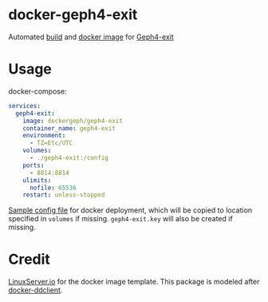 # docker-geph4-exit
Automated [build](https://github.com/docker-geph/geph4-exit/releases) and [docker image](https://hub.docker.com/repository/docker/dockergeph/geph4-exit) for [Geph4-exit](https://github.com/geph-official/geph4-exit)

# Usage
docker-compose:
```yml
services:
  geph4-exit:
    image: dockergeph/geph4-exit
    container_name: geph4-exit
    environment:
      - TZ=Etc/UTC
    volumes:
      - ./geph4-exit:/config
    ports:
      - 8814:8814
    ulimits:
      nofile: 65536
    restart: unless-stopped
```

[Sample config file](https://github.com/docker-geph/geph4-exit/blob/main/root/default/geph4-exit.toml) for docker deployment, which will be copied to location specified in `volumes` if missing. `geph4-exit.key` will also be created if missing.

# Credit
[LinuxServer.io](https://github.com/linuxserver) for the docker image template. This package is modeled after [docker-ddclient](https://github.com/linuxserver/docker-ddclient).
